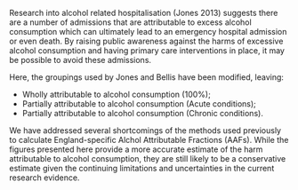 Research into alcohol related hospitalisation (Jones 2013) suggests there are a number of admissions that are attributable to excess alcohol consumption which can ultimately lead to an emergency hospital admission or even death. By raising public awareness against the harms of excessive alcohol consumption and having primary care interventions in place, it may be possible to avoid these admissions.

Here, the groupings used by Jones and Bellis have been modified, leaving:

* Wholly attributable to alcohol consumption (100%);
* Partially attributable to alcohol consumption (Acute conditions);
* Partially attributable to alcohol consumption (Chronic conditions).

We have addressed several shortcomings of the methods used previously to calculate England-specific Alchol Attributable Fractions (AAFs). While the figures presented here provide a more accurate estimate of the harm attributable to alcohol consumption, they are still likely to be a conservative estimate given the continuing limitations and uncertainties in the current research evidence.